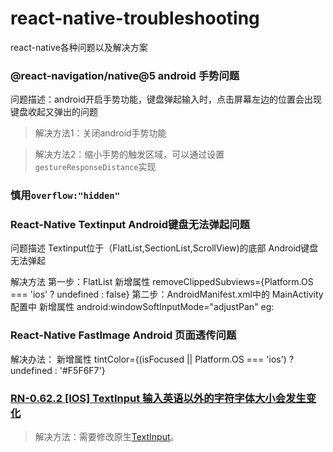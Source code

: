 # react-native-troubleshooting
react-native各种问题以及解决方案

### @react-navigation/native@5 android 手势问题

问题描述：android开启手势功能，键盘弹起输入时，点击屏幕左边的位置会出现键盘收起又弹出的问题

> 解决方法1：关闭android手势功能

> 解决方法2：缩小手势的触发区域，可以通过设置`gestureResponseDistance`实现

### 慎用`overflow:"hidden"`

### React-Native Textinput Android键盘无法弹起问题
问题描述  Textinput位于（FlatList,SectionList,ScrollView)的底部 Android键盘无法弹起

解决方法 
第一步：FlatList 新增属性 removeClippedSubviews={Platform.OS === 'ios' ? undefined : false}
第二步：AndroidManifest.xml中的 MainActivity配置中 新增属性 android:windowSoftInputMode="adjustPan"
  eg:<activity
                android:name=".MainActivity"
                android:configChanges="keyboard|keyboardHidden|orientation|screenSize|uiMode"
                android:label="@string/app_name"
                android:launchMode="singleTask"
                android:windowSoftInputMode="adjustPan">
            <intent-filter>
                <action android:name="android.intent.action.MAIN"/>
                <category android:name="android.intent.category.LAUNCHER"/>
            </intent-filter>
        </activity>
 ### React-Native FastImage Android 页面透传问题
 解决办法：
 新增属性 tintColor={(isFocused || Platform.OS === 'ios') ? undefined : '#F5F6F7'}

 ### [RN-0.62.2 [IOS] TextInput 输入英语以外的字符字体大小会发生变化](https://github.com/facebook/react-native/issues/28488)

 > 解决方法：需要修改原生[TextInput](https://github.com/ifsnow/react-native-cjk-textinput-patch)。
